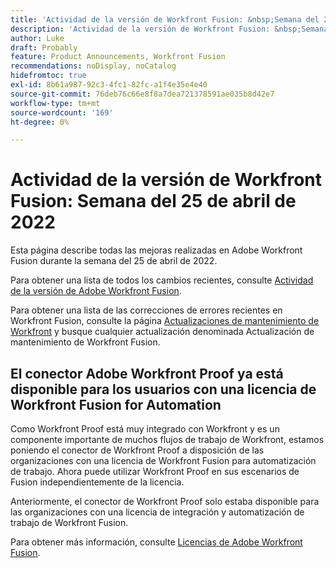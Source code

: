 ```yaml
---
title: 'Actividad de la versión de Workfront Fusion: &nbsp;Semana del 25 de abril de 2022'
description: 'Actividad de la versión de Workfront Fusion: &nbsp;Semana del 25 de abril de 2022'
author: Luke
draft: Probably
feature: Product Announcements, Workfront Fusion
recommendations: noDisplay, noCatalog
hidefromtoc: true
exl-id: 8b61a987-92c3-4fc1-82fc-a1f4e35e4e40
source-git-commit: 76deb76c66e8f8a7dea721378591ae035b8d42e7
workflow-type: tm+mt
source-wordcount: '169'
ht-degree: 0%

---
```


# Actividad de la versión de Workfront Fusion: Semana del 25 de abril de 2022

Esta página describe todas las mejoras realizadas en Adobe Workfront Fusion durante la semana del 25 de abril de 2022.

Para obtener una lista de todos los cambios recientes, consulte [Actividad de la versión de Adobe Workfront Fusion](../../../product-announcements/product-releases/fusion-release-activity/fusion-release-activity.md).

Para obtener una lista de las correcciones de errores recientes en Workfront Fusion, consulte la página [Actualizaciones de mantenimiento de Workfront](https://experienceleague.adobe.com/docs/workfront-known-issues/releases/current-updates.html) y busque cualquier actualización denominada Actualización de mantenimiento de Workfront Fusion.

## El conector Adobe Workfront Proof ya está disponible para los usuarios con una licencia de Workfront Fusion for Automation

Como Workfront Proof está muy integrado con Workfront y es un componente importante de muchos flujos de trabajo de Workfront, estamos poniendo el conector de Workfront Proof a disposición de las organizaciones con una licencia de Workfront Fusion para automatización de trabajo. Ahora puede utilizar Workfront Proof en sus escenarios de Fusion independientemente de la licencia.

Anteriormente, el conector de Workfront Proof solo estaba disponible para las organizaciones con una licencia de integración y automatización de trabajo de Workfront Fusion.

Para obtener más información, consulte [Licencias de Adobe Workfront Fusion](../../../workfront-fusion/get-started/license-automation-vs-integration.md).
